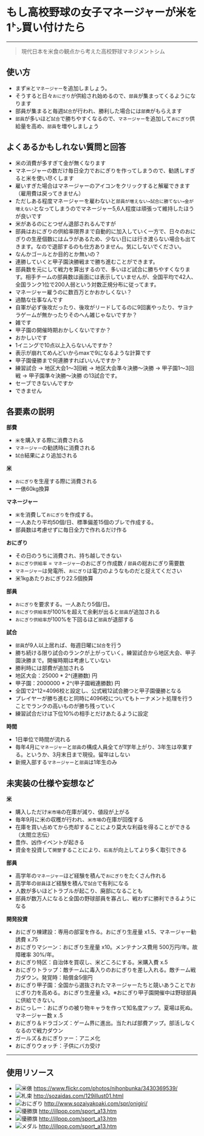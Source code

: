 # もし高校野球の女子マネージャーが米を1㌧買い付けたら

----

> 現代日本を米食の観点から考えた高校野球マネジメントシム

## 使い方

* まず`米`と`マネージャー`を追加しましょう。
* そうすると日々`おにぎり`が供給され始めるので、`部員`が集まってくるようになります
* 部員が集まると毎週`試合`が行われ、勝利した場合には`部費`がもらえます
* `部員`が多いほど`試合`で勝ちやすくなるので、`マネージャー`を追加して`おにぎり`供給量を高め、`部員`を増やしましょう

## よくあるかもしれない質問と回答

* 米の消費が多すぎて金が無くなります
 * マネージャーの数だけ毎日全力でおにぎりを作ってしまうので、勧誘しすぎると米を使い尽くします
 * 雇いすぎた場合はマネージャーのアイコンをクリックすると解雇できます（雇用費は戻ってきません）
 * ただしある程度マネージャーを雇わないと`部員が増えない→試合に勝てない→金が増えない`となってしまうのでマネージャー5,6人程度は頑張って維持したほうが良いです
* 米があるのにとつぜん退部されるんですが
 * 部員はおにぎりの供給率限界まで自動的に加入していく一方で、日々のおにぎりの生産個数にはムラがあるため、少ない日には行き渡らない場合も出てきます。なので退部するのも仕方ありません。気にしないでください。
* なんかゴールとか目的とか無いの？
 * 連勝していくと甲子園決勝戦まで勝ち進むことができます。
 * 部員数を元にして戦力を算出するので、多いほど試合に勝ちやすくなります。相手チームの部員数は画面には表示していませんが、全国平均で42人、全国ランク1位で200人弱という対数正規分布に従ってます。
* マネージャー雇うのに数百万とかおかしくない？
 * 過酷な仕事なんです
* 自軍が必ず後攻だったり、後攻がリードしてるのに9回裏やったり、サヨナラゲームが無かったりそのへん雑じゃないですか？
 * 雑です
* 甲子園の開催時期おかしくないですか？
 * おかしいです
* 1イニングで10点以上入らないんですか？
 * 表示が崩れてめんどいからmaxで9になるような計算です
* 甲子園優勝まで何連勝すればいいんですか？
 * 練習試合 → 地区大会1〜3回戦 → 地区大会準々決勝〜決勝 → 甲子園1〜3回戦 → 甲子園準々決勝〜決勝 の13試合です。
* セーブできないんですか
 * できません

## 各要素の説明

**部費**

* `米`を購入する際に消費される
* `マネージャー`の勧誘時に消費される
* `試合`結果により追加される

**米**

* `おにぎり`を生産する際に消費される
* 一俵60kg換算

**マネージャー**

* `米`を消費して`おにぎり`を作成する。
* 一人あたり平均50個/日、標準偏差15個のブレで作成する。
* 部員数は考慮せずに毎日全力で作れるだけ作る

**おにぎり**

* その日のうちに消費され、持ち越しできない
* `おにぎり供給率` = `マネージャー`のおにぎり作成数 / `部員`の総おにぎり需要数
* `マネージャー`は発電所、`おにぎり`は電力のようなものだと捉えてください
* 米1kgあたりおにぎり22.5個換算

**部員**

* `おにぎり`を要求する。一人あたり5個/日。
* `おにぎり供給率`が100%を超えて余剰が出ると`部員`が追加される
* `おにぎり供給率`が100%を下回るほど`部員`が退部する

**試合**

* `部員`が9人以上居れば、毎週日曜に`試合`を行う
* 勝ち続ける限り試合のランクが上がっていく。練習試合から地区大会、甲子園決勝まで。開催時期は考慮していない
* 勝利時には部費が追加される
 * 地区大会：25000 * 2^(連勝数) 円
 * 甲子園：2000000 * 2^(甲子園戦連勝数) 円
* 全国で2^12=4096校と設定し、公式戦12試合勝つと甲子園優勝となる
* プレイヤーが勝ち進むと同時に4096校についてもトーナメント処理を行うことでランクの高いものが勝ち残っていく
* 練習試合だけは下位10%の相手とだけあたるように設定

**時間**

* 1日単位で時間が流れる
* 毎年4月に`マネージャー`と`部員`の構成人員全てが1学年上がり、3年生は卒業する。というか、3月末日まで現役。留年はしない
* 新規入部する`マネージャー`と`部員`は1年生のみ

## 未実装の仕様や妄想など

**米**

* 購入しただけ`米市場`の在庫が減り、値段が上がる
* 毎年9月に米の収穫が行われ、`米市場`の在庫が回復する
* 在庫を買い占めてから売却することにより莫大な利益を得ることができる（太閤立志伝）
* 豊作、凶作イベントが起きる
* 資金を投資して`開墾`することにより、`石高`が向上してより多く取引できる

**部員**

* 高学年の`マネージャー`ほど経験を積んで`おにぎり`をたくさん作れる
* 高学年の`部員`ほど経験を積んで`試合`で有利になる
* 人数が多いほどトラブルが起こり、廃部になることも
* 部員が数万人になると全国の野球部員を寡占し、戦わずに勝利できるようになる

**開発投資**

* おにぎり棟建設：専用の部室を作る。おにぎり生産量 x1.5、マネージャー勧誘費 x.75
* おにぎりマシーン：おにぎり生産量 x10。メンテナンス費用 500万円/年。故障確率 30%/年。
* おにぎり特区：自治体を買収し、米どころにする。米購入費 x.5
* おにぎりトラップ：敵チームに毒入りのおにぎりを差し入れる。敵チーム戦力ダウン。発覚時：賠償金5億円
* おにぎり甲子園：全国から選抜されたマネージャーたちと競いあうことでおにぎり力を高める。おにぎり生産量 x3。※おにぎり甲子園開催中は野球部員に供給できない。
* おにっしー：おにぎりの被り物キャラを作って知名度アップ。夏場は死ぬ。マネージャー数 x .5
* おにぎり＆ドラゴンズ：ゲーム界に進出。当たれば部費アップ。部活しなくなるので戦力ダウン
* ガールズ＆おにぎりァー：アニメ化
* おにぎりウォッチ：子供にバカ受け

----

## 使用リソース
* ![米俵](assets/images/rice_bale.jpg) https://www.flickr.com/photos/nihonbunka/3430369539/
* ![札束](assets/images/money.png) http://sozaidas.com/129illust01.html
* ![おにぎり](assets/images/onigiri-2.png) http://www.sozaiyakoaki.com/spr/onigiri/
* ![優勝旗](assets/images/t_trophy_a13.jpg) http://illpop.com/sport_a13.htm
* ![優勝旗](assets/images/t_trophy_a14.jpg) http://illpop.com/sport_a13.htm
* ![メダル](assets/images/t_trophy_a11.jpg) http://illpop.com/sport_a13.htm
